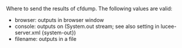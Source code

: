 Where to send the results of cfdump. The following values are valid:

- browser: outputs in browser window
- console: outputs on (System.out stream; see also setting in lucee-server.xml {system-out})
- filename: outputs in a file